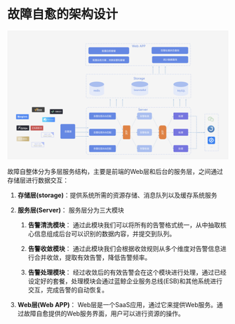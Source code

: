 # 故障自愈的架构设计

![bk-fta-solutions.png](../resource/img/architecture-1.png)


故障自整体分为多层服务结构，主要是前端的Web层和后台的服务层，之间通过存储层进行数据交互：


1. **存储层(storage)**：提供系统所需的资源存储、消息队列以及缓存系统服务


2. **服务层(Server)**： 服务层分为三大模块

    1. **告警清洗模块**： 通过此模块我们可以将所有的告警格式统一，从中抽取核心信息组成后台可以识别的数据内容，并提交到队列。


    2. **告警收敛模块**： 通过此模块我们会根据收敛规则从多个维度对告警信息进行合并收敛，提取有效告警，降低告警频率。
    
    
    3. **告警处理模块**： 经过收敛后的有效告警会在这个模块进行处理，通过已经设定好的套餐，处理模块会通过蓝鲸企业服务总线(ESB)和其他系统进行交互，完成告警的自动恢复。


3. **Web层(Web APP)**： Web层是一个SaaS应用，通过它来提供Web服务。通过故障自愈提供的Web服务界面，用户可以进行资源的操作。